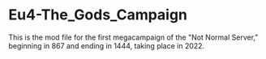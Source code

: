 # Eu4-The_Gods_Campaign
This is the mod file for the first megacampaign of the "Not Normal Server," beginning in 867 and ending in 1444, taking place in 2022. 
